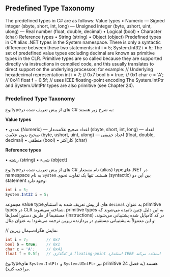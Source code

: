 ## Predefined Type Taxonomy
The predefined types in C# are as follows:
Value types
• Numeric
— Signed integer (sbyte, short, int, long)
— Unsigned integer (byte, ushort, uint, ulong)
— Real number (float, double, decimal)
• Logical (bool)
• Character (char)
Reference types
• String (string)
• Object (object)
Predefined types in C# alias .NET types in the System namespace. There is only a
syntactic difference between these two statements:
int i = 5;
System.Int32 i = 5;
The set of predefined value types excluding decimal are known as primitive types
in the CLR. Primitive types are so called because they are supported directly via
instructions in compiled code, and this usually translates to direct support on the
underlying processor; for example:
// Underlying hexadecimal representation
int i = 7; // 0x7
bool b = true; // 0x1
char c = 'A'; // 0x41
float f = 0.5f; // uses IEEE floating-point encoding
The System.IntPtr and System.UIntPtr types are also primitive (see Chapter 24).

### Predefined Type Taxonomy

نوعtypeهای از پیش تعریف شده در C# به شرح زیر هستند:

**Value types**

• عددی (Numeric)
  — اعداد صحیح علامت‌دار (sbyte, short, int, long)
  — اعداد صحیح بدون علامت (byte, ushort, uint, ulong)
  — اعداد حقیقی (float, double, decimal)
• منطقی (bool)
• کاراکتر (char)

**Reference types**

• رشته (string)
• شیء (object)

نوعtypeهای از پیش تعریف شده در C# نام مستعار (alias) typeهای .NET در namespace به نام `System` هستند. تنها یک تفاوت نحوی (syntactic) بین این دو statement وجود دارد:
```csharp
int i = 5;
System.Int32 i = 5;
```

مجموعه value typeهای از پیش تعریف شده به استثنای `decimal` به عنوان primitive types در CLR شناخته می‌شوند. primitive types به این دلیل چنین نامیده می‌شوند که مستقیماً از طریق دستورالعمل‌ها (instructions) در کد کامپایل شده پشتیبانی می‌شوند، و این معمولاً به پشتیبانی مستقیم در پردازنده زیرین ترجمه می‌شود؛ به عنوان مثال:


// نمایش هگزادسیمال زیرین
```csharp
int i = 7;        // 0x7
bool b = true;    // 0x1
char c = 'A';     // 0x41
float f = 0.5f;   // از کدگذاری floating-point استاندارد IEEE استفاده می‌کند
```
نوعtypeهای `System.IntPtr` و `System.UIntPtr` نیز primitive هستند (به فصل 24 مراجعه کنید).

